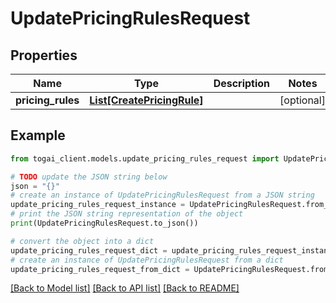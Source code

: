 # UpdatePricingRulesRequest


## Properties

Name | Type | Description | Notes
------------ | ------------- | ------------- | -------------
**pricing_rules** | [**List[CreatePricingRule]**](CreatePricingRule.md) |  | [optional] 

## Example

```python
from togai_client.models.update_pricing_rules_request import UpdatePricingRulesRequest

# TODO update the JSON string below
json = "{}"
# create an instance of UpdatePricingRulesRequest from a JSON string
update_pricing_rules_request_instance = UpdatePricingRulesRequest.from_json(json)
# print the JSON string representation of the object
print(UpdatePricingRulesRequest.to_json())

# convert the object into a dict
update_pricing_rules_request_dict = update_pricing_rules_request_instance.to_dict()
# create an instance of UpdatePricingRulesRequest from a dict
update_pricing_rules_request_from_dict = UpdatePricingRulesRequest.from_dict(update_pricing_rules_request_dict)
```
[[Back to Model list]](../README.md#documentation-for-models) [[Back to API list]](../README.md#documentation-for-api-endpoints) [[Back to README]](../README.md)


